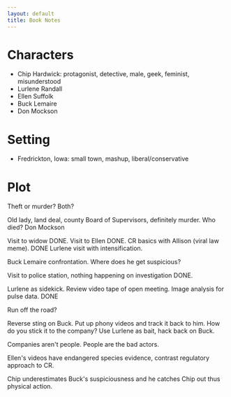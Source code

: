 ```yaml
---
layout: default
title: Book Notes
---
```


Characters
==========

+ Chip Hardwick: protagonist, detective, male, geek, feminist, misunderstood
+ Lurlene Randall
+ Ellen Suffolk
+ Buck Lemaire
+ Don Mockson


Setting
=======

+ Fredrickton, Iowa: small town, mashup, liberal/conservative


Plot
====

Theft or murder?  Both?

Old lady, land deal, county Board of Supervisors, definitely murder.  Who
died? Don Mockson

Visit to widow DONE.  Visit to Ellen DONE. CR basics with Allison (viral law meme). DONE  Lurlene visit with
intensification.

Buck Lemaire confrontation.  Where does he get suspicious?

Visit to police station, nothing happening on investigation DONE.

Lurlene as sidekick.  Review video tape of open meeting.  Image analysis for
pulse data. DONE

Run off the road?

Reverse sting on Buck.  Put up phony videos and track it back to him. How do
you stick it to the company?  Use Lurlene as bait, hack back on Buck.

Companies aren't people.  People are the bad actors.

Ellen's videos have endangered species evidence, contrast regulatory approach
to CR.

Chip underestimates Buck's suspiciousness and he catches Chip out thus
physical action.
